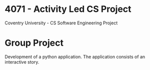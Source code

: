 4071 - Activity Led CS Project 
===============
Coventry University - CS Software Engineering Project

# Group Project
Development of a python application. The application consists of an interactive story.
